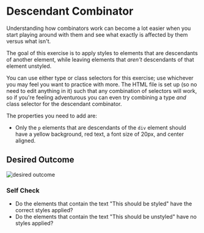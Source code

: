# Descendant Combinator
Understanding how combinators work can become a lot easier when you start playing around with them and see what exactly is 
affected by them versus what isn't.

The goal of this exercise is to apply styles to elements that are descendants of another element, while leaving elements 
that *aren't* descendants of that element unstyled.

You can use either type or class selectors for this exercise; use whichever you may feel you want to practice with more. 
The HTML file is set up (so no need to edit anything in it) such that any combination of selectors will work, so if you're 
feeling adventurous you can even try combining a type *and* class selector for the descendant combinator.

The properties you need to add are:

* Only the `p` elements that are descendants of the `div` element should have a yellow background, red text, a font size of 
20px, and center aligned.

## Desired Outcome
![desired outcome](./desired-outcome.png)


### Self Check
- Do the elements that contain the text "This should be styled" have the correct styles applied?
- Do the elements that contain the text "This should be unstyled" have no styles applied?
